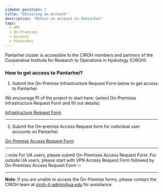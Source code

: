 ```yaml
---
sidebar_position: 2
title: "Obtaining an Account"
description: "Obtain an account on Pantarhei"
tags:
  - HPC
  - On-Premises
  - Account
  - Pantarhei
---
```


Pantarhei cluster is accessible to the CIROH members and partners of the Cooperative Institute for Research to Operations in Hydrology (CIROH).

### How to get access to Pantarhei?

1. Submit the On-Premise Infrastructure Request Form below to get access to Pantarhei:

We encourage PI of the project to start here: (select On-Premises Infrastructure Request Form and fill out details)

<a class="button button--active button--primary" href="../../../../docs/services/access"> Infrastructure Request Form</a>

---

2. Submit the On-premise Access Request form for individual user accounts on Pantarhei:

<a class="button button--active button--primary" href="https://forms.office.com/Pages/ResponsePage.aspx?id=jnIAKtDwtECk6M5DPz-8p4IIpHdEnmhNgjOa9FjrwGtUMzdTOUpKVU5UWFNCU0ZQUlowS0cxV0xFRy4u"> On-Premise Access Request Form</a>

---

:::note
For UA users, please submit On-Premises Access Request Form. For outside UA users, please start with VPN Access Request Form followed by On-Premises Access Request Form
:::

---
 **Note**: If you are unable to access the On-Premise forms, please contact the CIROH team at ciroh-it-admin@ua.edu for assistance.